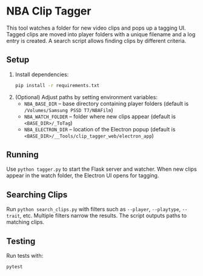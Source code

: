 # NBA Clip Tagger

This tool watches a folder for new video clips and pops up a tagging UI. Tagged clips are moved into player folders with a unique filename and a log entry is created. A search script allows finding clips by different criteria.

## Setup

1. Install dependencies:
   ```bash
   pip install -r requirements.txt
   ```
2. (Optional) Adjust paths by setting environment variables:
   - `NBA_BASE_DIR` – base directory containing player folders (default is `/Volumes/Samsung PSSD T7/NBAFilm`)
   - `NBA_WATCH_FOLDER` – folder where new clips appear (default is `<BASE_DIR>/_ToTag`)
   - `NBA_ELECTRON_DIR` – location of the Electron popup (default is `<BASE_DIR>/__Tools/clip_tagger_web/electron_app`)

## Running

Use `python tagger.py` to start the Flask server and watcher. When new clips appear in the watch folder, the Electron UI opens for tagging.

## Searching Clips

Run `python search_clips.py` with filters such as `--player`, `--playtype`, `--trait`, etc. Multiple filters narrow the results. The script outputs paths to matching clips.

## Testing

Run tests with:

```bash
pytest
```

